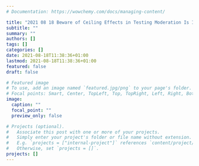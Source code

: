 ```yaml
---
# Documentation: https://wowchemy.com/docs/managing-content/

title: "2021 08 18 Beware of Ceiling Effects in Testing Moderation Is Intergroup Contact Really More Effective for Those Higher in Social Dominance Orientation"
subtitle: ""
summary: ""
authors: []
tags: []
categories: []
date: 2021-08-18T11:38:36+01:00
lastmod: 2021-08-18T11:38:36+01:00
featured: false
draft: false

# Featured image
# To use, add an image named `featured.jpg/png` to your page's folder.
# Focal points: Smart, Center, TopLeft, Top, TopRight, Left, Right, BottomLeft, Bottom, BottomRight.
image:
  caption: ""
  focal_point: ""
  preview_only: false

# Projects (optional).
#   Associate this post with one or more of your projects.
#   Simply enter your project's folder or file name without extension.
#   E.g. `projects = ["internal-project"]` references `content/project/deep-learning/index.md`.
#   Otherwise, set `projects = []`.
projects: []
---
```

